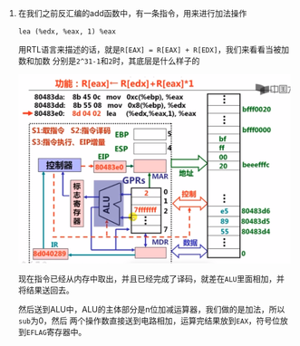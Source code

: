 1. 在我们之前反汇编的add函数中，有一条指令，用来进行加法操作
    
   ```assembly
   lea (%edx, %eax, 1) %eax
   ```

   用RTL语言来描述的话，就是`R[EAX] = R[EAX] + R[EDX]`，我们来看看当被加数和加数
   分别是`2^31-1`和`2`时，其底层是什么样子的

   ![ppt](https://github.com/SteveLauC/pic/blob/main/Screen%20Shot%202022-04-02%20at%209.24.38%20AM.png)

   现在指令已经从内存中取出，并且已经完成了译码，就差在`ALU`里面相加，并将结果送回去。

   然后送到ALU中，ALU的主体部分是n位加减运算器，我们做的是加法，所以`sub`为0，然后
   两个操作数直接送到电路相加，运算完结果放到`EAX`，符号位放到`EFLAG`寄存器中。
